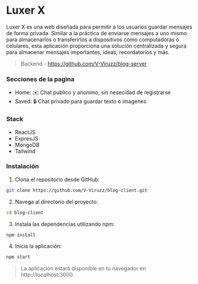 # Luxer X

Luxer X es una web diseñada para permitir a los usuarios guardar
mensajes de forma privada. Similar a la práctica de enviarse mensajes a uno mismo para almacenarlos o transferirlos
a dispositivos como computadoras o celulares, esta aplicación proporciona una solución centralizada y segura
para almacenar mensajes importantes, ideas, recordatorios y más.

> Backend - https://github.com/V-Viruzz/blog-server

### Secciones de la pagina
- Home: ✉️ Chat publico y anonimo, sin nesecidad de registrarse
- Saved: 🔒 Chat privado para guardar texto o imagenes

### Stack
- ReactJS
- ExpresJS
- MongoDB
- Tailwind

### Instalación
1. Clona el repositorio desde GitHub:
```bash
git clone https://github.com/V-Viruzz/blog-client.git
``` 

2. Navega al directorio del proyecto:

```bash
cd blog-client
``` 

3. Instala las dependencias utilizando npm:
```bash
npm install
``` 

4. Inicia la aplicación:
```bash
npm start
```

>  La aplicación estará disponible en tu navegador en http://localhost:3000.

